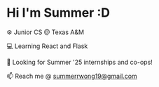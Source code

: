 <!--
**sumshiu/sumshiu** is a ✨ _special_ ✨ repository because its `README.md` (this file) appears on your GitHub profile.

Here are some ideas to get you started:

- 🔭 I’m currently working on ...
- 🌱 I’m currently learning ...
- 👯 I’m looking to collaborate on ...
- 🤔 I’m looking for help with ...
- 💬 Ask me about ...
- 📫 How to reach me: ...
- 😄 Pronouns: ...
- ⚡ Fun fact: ...
-->
# Hi I'm Summer :D

⚙️ Junior CS @ Texas A&M

💻 Learning React and Flask

🔭 Looking for Summer '25 internships and co-ops!

📫 Reach me @ summerrwong19@gmail.com






